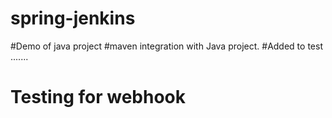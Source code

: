 # spring-jenkins
#Demo of java project
#maven integration with Java project.
#Added to test .......
# Testing for webhook
